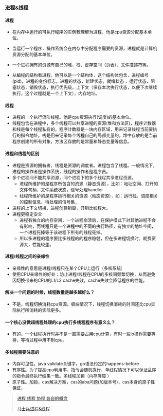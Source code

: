 ### 进程&线程

#### 进程

- 在内存中运行的可执行程序的实例我理解为进程，他是cpu资源分配基本单位。

- 当运行一个程序，操作系统会在内存中分配程序需要的资源，进程就是计算机资源分配的基本单位。
- 一个进程拥有的资源有自己的堆、栈、虚存空间（页表）、文件描述符等。
- 从编程的结构看进程，他可以是一个结构体，这个结构体包含，进程编号(pid)，进程的身份标志，进程的状态，新建状态，就绪状态 ，运行状态，阻塞状态，销毁状态，执行优先级，上下文（保存本次执行状态，以便下次继续执行，这个过程就是一个上下文），内存地址。

#### 线程

- 进程的一个执行流叫线程。他是cpu资源执行(调度)的基本单位。
- 线程包含在进程中，多个线程可以共享进程的资源(堆和方法区)，程序计数器和栈是每个线程私有的。程序计数器是一块内存区域，用来记录线程当前要执行的指令地址。栈是用来记录每个线程自己的局部变量的。堆中存放的是当前程序创建的所有对象，方法区存放的是常量和静态变量等信息。



#### 进程和线程的区别

- 进程是资源的拥有者，线程是资源的调度者。进程包含了线程。一般情况下，进程的操作者是操作系统，线程的操作者是程序员。
- 多个进程间不能共享资源，同个进程下的多个线程共享进程资源。
  - 进程所维护的是程序所包含的资源（静态资源），比如：地址空间、打开的文件句柄、文件系统状态，信号处理handler
  - 线程所维护的是程序运行相关的资源（动态资源），如：运行栈、调度相关的控制信息、待处理的信号集...
- 进程的上下文切换，进程创建销毁，开销比线程大。
- 进程更稳定安全
  - 进程有独立的内存空间，一个进程崩溃后，在保护模式下对其他进程不会有影响，而线程只是一个进程中的不同的执行路径，有独立的地址空间，一个进程死掉等于该进程下所有的线程死掉。
  - 所以多进程的程序要比多线程的的程序稳健，但在多进程切换时，耗费资源大，性能较差。



#### 进程/线程之间的亲缘性

- 亲缘性的意思是进程/线程只在某个CPU上运行（多核系统）
- 使用CPU亲缘性的好处：防止进程/线程在CPU的多核间频繁切换，从而避免因切换带来的CPU的L1/L2 cache失效，cache失效会降低程序的性能。



#### 解决一个问题的时候，线程数量是越多越好么？

- 不是，线程切换消耗cpu资源。极端情况下，线程切换消耗的时间还比cpu实际执行所消耗的实际更多。



#### 一个核心没做超线程处理的cpu执行多线程程序有意义么？

- 有的，一个线程执行时并不是一直需要占用cpu计算，有时一些io操作需要等待，等待过程中用不到cpu。



#### 多线程需要注意的

- 内存可见性。java validate关键字，go语法约定的happens-before
- 有序性。为了提高cpu利用率，指令会随机执行，单线程情况下可以保证乱序的指令最终执行结果一致。多线程加锁（内存屏障 ）
- 原子性。加锁，cas解决方案，cas的aba问题(加版本号)，cas本身的原子性保证。



> [进程 线程 协程 各自的概念](https://juejin.cn/post/6950952506176471071?share_token=309a39ea-624a-4066-8b90-2b5818170a95)
>
> [马士兵进程&线程](https://www.bilibili.com/video/BV16541157ZC?p=2&spm_id_from=pageDriver&vd_source=5eb4684f9240445590fb913bac72198d)

